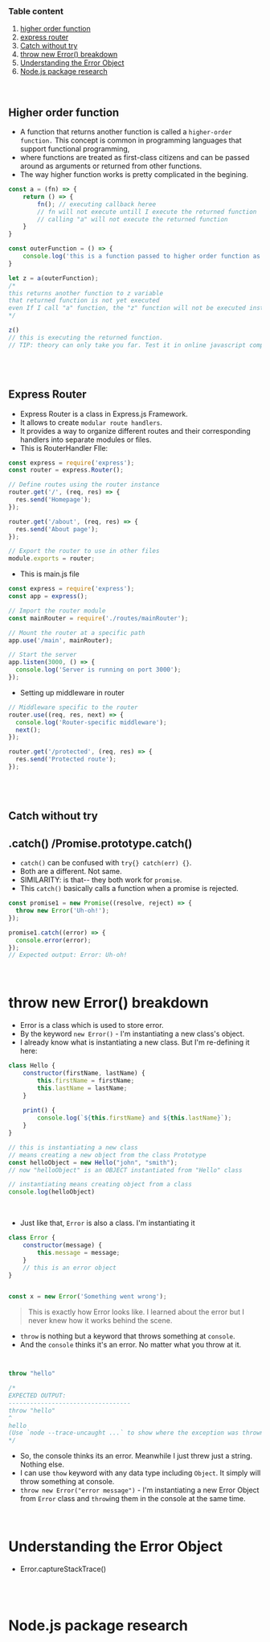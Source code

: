 ### Table content
1. [higher order function](#higher-order-function)
2. [express router](#express-router)
3. [Catch without try](#Catch-without-try)
4. [throw new Error() breakdown](#throw-new-Error-breakdown)
5. [Understanding the Error Object](#Understanding-the-Error-Object)
6. [Node.js package research](#Nodejs-package-research)



<br>

## Higher order function
* A function that returns another function is called a `higher-order function.` This concept is common in programming languages that support functional programming,
* where functions are treated as first-class citizens and can be passed around as arguments or returned from other functions.
* The way higher function works is pretty complicated in the begining.
```javascript
const a = (fn) => {
    return () => {
        fn(); // executing callback heree
        // fn will not execute untill I execute the returned function
        // calling "a" will not execute the returned function
    }
}

const outerFunction = () => {
    console.log('this is a function passed to higher order function as arguments')
}

let z = a(outerFunction);
/* 
this returns another function to z variable 
that returned function is not yet executed
even If I call "a" function, the "z" function will not be executed instantly
*/

z()
// this is executing the returned function.
// TIP: theory can only take you far. Test it in online javascript compiler and feel the pattern. Use practical
```


<br>
<br>

## Express Router
* Express Router is a class in Express.js Framework.
* It allows to create `modular route handlers`.
*  It provides a way to organize different routes and their corresponding handlers into separate modules or files.
*  This is RouterHandler FIle:
```javascript
const express = require('express');
const router = express.Router();

// Define routes using the router instance
router.get('/', (req, res) => {
  res.send('Homepage');
});

router.get('/about', (req, res) => {
  res.send('About page');
});

// Export the router to use in other files
module.exports = router;

```

* This is main.js file
```javascript
const express = require('express');
const app = express();

// Import the router module
const mainRouter = require('./routes/mainRouter');

// Mount the router at a specific path
app.use('/main', mainRouter);

// Start the server
app.listen(3000, () => {
  console.log('Server is running on port 3000');
});

```

* Setting up middleware in router
```javascript
// Middleware specific to the router
router.use((req, res, next) => {
  console.log('Router-specific middleware');
  next();
});

router.get('/protected', (req, res) => {
  res.send('Protected route');
});

```

<br>
<br>

## Catch without try
## .catch() /Promise.prototype.catch()
* `catch()` can be confused with `try{} catch(err) {}`.
* Both are a different. Not same.
* SIMILARITY: is that-- they both work for `promise`.
* This `catch()` basically calls a function when a promise is rejected.
```javascript
const promise1 = new Promise((resolve, reject) => {
  throw new Error('Uh-oh!');
});

promise1.catch((error) => {
  console.error(error);
});
// Expected output: Error: Uh-oh!
```

<br>

# throw new Error() breakdown
* Error is a class which is used to store error.
* By the keyword `new Error()` -  I'm instantiating a new class's object.
* I already know what is instantiating a new class. But I'm re-defining it here:
```javascript
class Hello {
    constructor(firstName, lastName) {
        this.firstName = firstName;
        this.lastName = lastName;
    }
    
    print() {
        console.log(`${this.firstName} and ${this.lastName}`);
    }
}

// this is instantiating a new class
// means creating a new object from the class Prototype
const helloObject = new Hello("john", "smith");
// now "helloObject" is an OBJECT instantiated from "Hello" class

// instantiating means creating object from a class
console.log(helloObject)
```
<br>

* Just like that, `Error` is also a class. I'm instantiating it
```javascript
class Error {
    constructor(message) {
        this.message = message;
    }
    // this is an error object
}


const x = new Error('Something went wrong');
```
> This is exactly how Error looks like. I learned about the error but I never knew how it works behind the scene.

* `throw` is nothing but a keyword that throws something at `console`.
* And the `console` thinks it's an error. No matter what you throw at it.
```javascript


throw "hello"

/*
EXPECTED OUTPUT:
----------------------------------
throw "hello"
^
hello 
(Use `node --trace-uncaught ...` to show where the exception was thrown)
*/
```
* So, the console thinks its an error. Meanwhile I just threw just a string. Nothing else.
* I can use `thow` keyword with any data type including `Object`. It simply will throw something at console.
* `throw new Error("error message")` - I'm instantiating a new Error Object from `Error` class and `throw`ing them in the console at the same time. 

<br>

# Understanding the Error Object
* Error.captureStackTrace()

<br>
<br>

# Node.js package research






